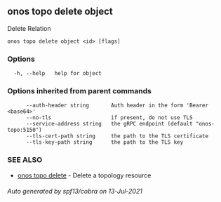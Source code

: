 ## onos topo delete object

Delete Relation

```
onos topo delete object <id> [flags]
```

### Options

```
  -h, --help   help for object
```

### Options inherited from parent commands

```
      --auth-header string       Auth header in the form 'Bearer <base64>'
      --no-tls                   if present, do not use TLS
      --service-address string   the gRPC endpoint (default "onos-topo:5150")
      --tls-cert-path string     the path to the TLS certificate
      --tls-key-path string      the path to the TLS key
```

### SEE ALSO

* [onos topo delete](onos_topo_delete.md)	 - Delete a topology resource

###### Auto generated by spf13/cobra on 13-Jul-2021
